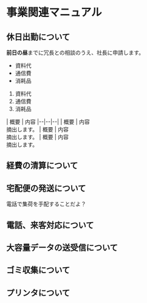 # 事業関連マニュアル
## 休日出勤について
**前日の昼**までに冗長との相談のうえ、社長に申請します。
- 資料代
- 通信費
- 消耗品

1. 資料代
2. 通信費
3. 消耗品

| 概要 | 内容
|--|--|--|
| 概要 | 内容<br>摘出します。
| 概要 | 内容<br>摘出します。
| 概要 | 内容<br>摘出します。

## 経費の清算について
## 宅配便の発送について
電話で集荷を手配することだよ？

## 電話、来客対応について
## 大容量データの送受信について
## ゴミ収集について
## プリンタについて